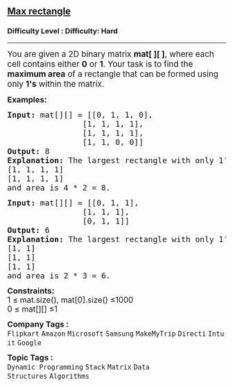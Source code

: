 <h2><a href="https://www.geeksforgeeks.org/problems/max-rectangle/1?timeMachineDate=2025-09-21">Max rectangle</a></h2><h3>Difficulty Level : Difficulty: Hard</h3><hr><div class="problems_problem_content__Xm_eO"><p data-start="158" data-end="378"><span style="font-size: 14pt;">You are given a 2D binary matrix <strong>mat[ ][ ]</strong>, where each cell contains either&nbsp;<strong>0</strong> or <strong>1</strong>. Your task is to find the <strong data-start="291" data-end="322">maximum area</strong> of a rectangle that can be formed using only <strong>1's</strong>&nbsp;within the matrix.</span></p>
<p><span style="font-size: 18px;"><strong>Examples:</strong></span></p>
<pre><span style="font-size: 18px;"><strong style="font-size: 18px;">Input: </strong><span style="font-size: 18px;">mat[][] = [[0, 1, 1, 0],
                [1, 1, 1, 1],
                [1, 1, 1, 1],
                [1, 1, 0, 0]]
</span><strong style="font-size: 18px;">Output: </strong><span style="font-size: 18px;">8</span><strong style="font-size: 18px;">
Explanation: </strong><span style="font-size: 18px;">The largest rectangle with only 1’s is from (1, 0) to (2, 3) which is
[1, 1, 1, 1]
[1, 1, 1, 1]
and area is 4 * 2 = 8</span></span><span style="font-size: 18px;">.</span></pre>
<pre><span style="font-size: 18px;"><strong>Input:</strong> mat[][] = [[0, 1, 1],
                [1, 1, 1],
                [0, 1, 1]]
<strong>Output:</strong> 6
<strong>Explanation:</strong> The largest rectangle with only 1’s is from (0, 1) to (2, 2) which is
[1, 1]
[1, 1]
[1, 1]<br>and area is 2 * 3 = 6.</span></pre>
<p><span style="font-size: 18px;"><strong>Constraints:</strong><br>1 ≤ mat.size(), mat[0].size() ≤1000<br>0 ≤ mat[][] ≤1<br></span></p></div><p><span style=font-size:18px><strong>Company Tags : </strong><br><code>Flipkart</code>&nbsp;<code>Amazon</code>&nbsp;<code>Microsoft</code>&nbsp;<code>Samsung</code>&nbsp;<code>MakeMyTrip</code>&nbsp;<code>Directi</code>&nbsp;<code>Intuit</code>&nbsp;<code>Google</code>&nbsp;<br><p><span style=font-size:18px><strong>Topic Tags : </strong><br><code>Dynamic Programming</code>&nbsp;<code>Stack</code>&nbsp;<code>Matrix</code>&nbsp;<code>Data Structures</code>&nbsp;<code>Algorithms</code>&nbsp;